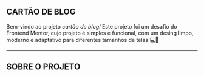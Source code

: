 ## CARTÃO DE BLOG
Bem-vindo ao projeto *cartão de blog!* Este projeto foi um desafio do Frontend Mentor, cujo projeto é simples e funcional, com um desing limpo, moderno e adaptativo para diferentes tamanhos de telas.💻🎨

---

## SOBRE O PROJETO
